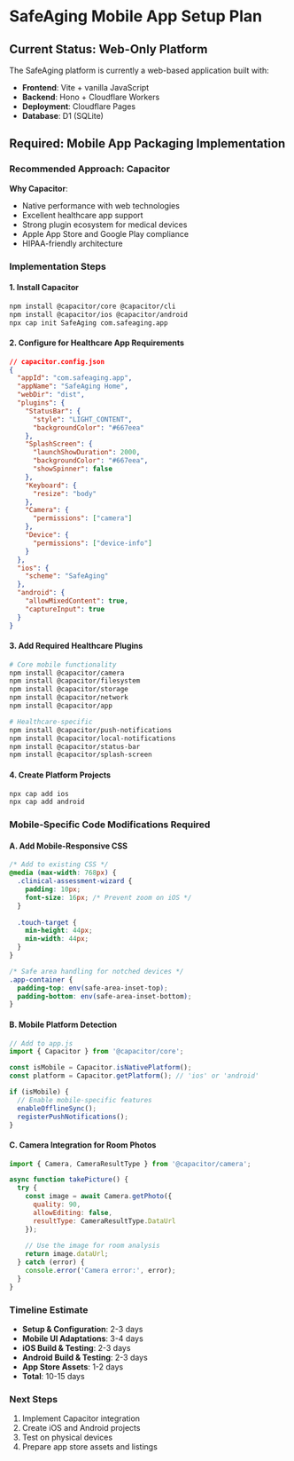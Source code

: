 # SafeAging Mobile App Setup Plan

## Current Status: Web-Only Platform
The SafeAging platform is currently a web-based application built with:
- **Frontend**: Vite + vanilla JavaScript
- **Backend**: Hono + Cloudflare Workers
- **Deployment**: Cloudflare Pages
- **Database**: D1 (SQLite)

## Required: Mobile App Packaging Implementation

### Recommended Approach: Capacitor
**Why Capacitor**:
- Native performance with web technologies
- Excellent healthcare app support
- Strong plugin ecosystem for medical devices
- Apple App Store and Google Play compliance
- HIPAA-friendly architecture

### Implementation Steps

#### 1. Install Capacitor
```bash
npm install @capacitor/core @capacitor/cli
npm install @capacitor/ios @capacitor/android
npx cap init SafeAging com.safeaging.app
```

#### 2. Configure for Healthcare App Requirements
```json
// capacitor.config.json
{
  "appId": "com.safeaging.app",
  "appName": "SafeAging Home",
  "webDir": "dist",
  "plugins": {
    "StatusBar": {
      "style": "LIGHT_CONTENT",
      "backgroundColor": "#667eea"
    },
    "SplashScreen": {
      "launchShowDuration": 2000,
      "backgroundColor": "#667eea",
      "showSpinner": false
    },
    "Keyboard": {
      "resize": "body"
    },
    "Camera": {
      "permissions": ["camera"]
    },
    "Device": {
      "permissions": ["device-info"]
    }
  },
  "ios": {
    "scheme": "SafeAging"
  },
  "android": {
    "allowMixedContent": true,
    "captureInput": true
  }
}
```

#### 3. Add Required Healthcare Plugins
```bash
# Core mobile functionality
npm install @capacitor/camera
npm install @capacitor/filesystem
npm install @capacitor/storage
npm install @capacitor/network
npm install @capacitor/app

# Healthcare-specific
npm install @capacitor/push-notifications
npm install @capacitor/local-notifications
npm install @capacitor/status-bar
npm install @capacitor/splash-screen
```

#### 4. Create Platform Projects
```bash
npx cap add ios
npx cap add android
```

### Mobile-Specific Code Modifications Required

#### A. Add Mobile-Responsive CSS
```css
/* Add to existing CSS */
@media (max-width: 768px) {
  .clinical-assessment-wizard {
    padding: 10px;
    font-size: 16px; /* Prevent zoom on iOS */
  }
  
  .touch-target {
    min-height: 44px;
    min-width: 44px;
  }
}

/* Safe area handling for notched devices */
.app-container {
  padding-top: env(safe-area-inset-top);
  padding-bottom: env(safe-area-inset-bottom);
}
```

#### B. Mobile Platform Detection
```javascript
// Add to app.js
import { Capacitor } from '@capacitor/core';

const isMobile = Capacitor.isNativePlatform();
const platform = Capacitor.getPlatform(); // 'ios' or 'android'

if (isMobile) {
  // Enable mobile-specific features
  enableOfflineSync();
  registerPushNotifications();
}
```

#### C. Camera Integration for Room Photos
```javascript
import { Camera, CameraResultType } from '@capacitor/camera';

async function takePicture() {
  try {
    const image = await Camera.getPhoto({
      quality: 90,
      allowEditing: false,
      resultType: CameraResultType.DataUrl
    });
    
    // Use the image for room analysis
    return image.dataUrl;
  } catch (error) {
    console.error('Camera error:', error);
  }
}
```

### Timeline Estimate
- **Setup & Configuration**: 2-3 days
- **Mobile UI Adaptations**: 3-4 days  
- **iOS Build & Testing**: 2-3 days
- **Android Build & Testing**: 2-3 days
- **App Store Assets**: 1-2 days
- **Total**: 10-15 days

### Next Steps
1. Implement Capacitor integration
2. Create iOS and Android projects
3. Test on physical devices
4. Prepare app store assets and listings